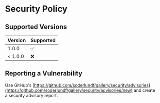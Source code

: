 # Security Policy

## Supported Versions

| Version | Supported          |
| ------- | ------------------ |
| 1.0.0   | :white_check_mark: |
| < 1.0.0 | :x:                |

## Reporting a Vulnerability

Use GitHub's [https://github.com/soderlundf/gallery/security/advisories](https://github.com/soderlundf/gallery/security/advisories/new) and create a security advisory report.
